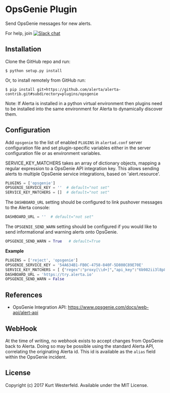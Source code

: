 OpsGenie Plugin
================

Send OpsGenie messages for new alerts.

For help, join [![Slack chat](https://img.shields.io/badge/chat-on%20slack-blue?logo=slack)](https://slack.alerta.dev)

Installation
------------

Clone the GitHub repo and run:

    $ python setup.py install

Or, to install remotely from GitHub run:

    $ pip install git+https://github.com/alerta/alerta-contrib.git#subdirectory=plugins/opsgenie

Note: If Alerta is installed in a python virtual environment then plugins
need to be installed into the same environment for Alerta to dynamically
discover them.

Configuration
-------------

Add `opsgenie` to the list of enabled `PLUGINS` in `alertad.conf` server
configuration file and set plugin-specific variables either in the
server configuration file or as environment variables.

SERVICE_KEY_MATCHERS takes an array of dictionary objects, mapping a regular
expression to a OpsGenie API integration key.  This allows sending alerts to
multiple OpsGenie service integrations, based on 'alert.resource'.

```python
PLUGINS = ['opsgenie']
OPSGENIE_SERVICE_KEY = ''  # default="not set"
SERVICE_KEY_MATCHERS = []  # default="not set"
```

The `DASHBOARD_URL` setting should be configured to link pushover messages to
the Alerta console:

```python
DASHBOARD_URL = ''  # default="not set"
```

The `OPSGENIE_SEND_WARN` setting should be configured if you would like to send
informational and warning alerts onto OpsGenie.

```python
OPSGENIE_SEND_WARN = True   # default=True
```

**Example**

```python
PLUGINS = ['reject', 'opsgenie']
OPSGENIE_SERVICE_KEY = '54A634B1-FB0C-4758-840F-5D808C89E70E'
SERVICE_KEY_MATCHERS = [ {"regex":"proxy[\\d+]","api_key":"6b982ii3l8p834566oo13zx9477p1zxd"} ]
DASHBOARD_URL = 'https://try.alerta.io'
OPSGENIE_SEND_WARN = False
```

References
----------

  * OpsGenie Integration API: https://www.opsgenie.com/docs/web-api/alert-api


WebHook
-------
At the time of writing, no webhook exists to accept changes from OpsGenie back to Alerta.  Doing
so may be possible using the standard Alerta API, correlating the originating Alerta id.  This
id is available as the `alias` field within the OpsGenie incident.


License
-------

Copyright (c) 2017 Kurt Westerfeld. Available under the MIT License.
